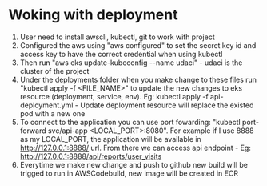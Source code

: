 # Woking with deployment
1. User need to install awscli, kubectl, git to work with project
2. Configured the aws using "aws configured" to set the secret key id and access key to have the correct credential when using kubectl
3. Then run "aws eks update-kubeconfig --name udaci" - udaci is the cluster of the project
4. Under the deployments folder when you make change to these files run "kubectl apply -f <FILE_NAME>" to update the new changes to eks resource (deployment, service, env). Eg: kubectl apply -f api-deployment.yml - Update deployment resource will replace the existed pod with a new one
5. To connect to the application you can use port fowarding: "kubectl port-forward svc/api-app <LOCAL_PORT>:8080". For example if I use 8888 as my LOCAL_PORT, the application will be available in http://127.0.0.1:8888/ url. From there we can access api endpoint - Eg: http://127.0.0.1:8888/api/reports/user_visits
6. Everytime we make new change and push to github new build will be trigged to run in AWSCodebuild, new image will be created in ECR
